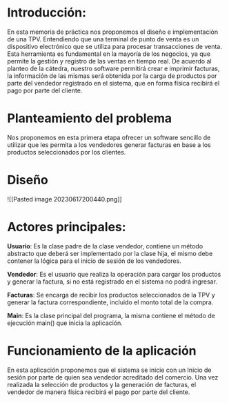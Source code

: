 # Introducción:
En esta memoria de práctica nos proponemos el diseño e implementación de una TPV.  Entendiendo que una terminal de punto de venta es un dispositivo electrónico que se utiliza para procesar transacciones de venta. Esta herramienta es fundamental en la mayoría de los negocios, ya que permite la gestión y registro de las ventas en tiempo real. 
De acuerdo al planteo de la cátedra, nuestro software permitirá crear e imprimir facturas, la información de las mismas será obtenida por la carga de productos por parte del vendedor registrado en el sistema, que en forma física recibirá el pago por parte del cliente.

# Planteamiento del problema

Nos proponemos en esta primera etapa ofrecer un software sencillo de utilizar que les permita a los vendedores generar facturas en base a los productos seleccionados por los clientes.

# Diseño

![[Pasted image 20230617200440.png]]

# Actores principales:

__Usuario__: Es la clase padre de la clase vendedor, contiene un método abstracto que deberá ser implementado por la clase hija, el mismo debe contener la lógica para el inicio de sesión de los vendedores.

__Vendedor__: Es el usuario que realiza la operación para cargar los productos y generar la factura, si no está registrado en el sistema no podrá ingresar.

__Facturas__: Se encarga de recibir los productos seleccionados de la TPV y generar la factura correspondiente, incluido el monto total de la compra.

__Main__: Es la clase principal del programa, la misma contiene el método de ejecución main() que inicia la aplicación.


# Funcionamiento de la aplicación

En esta aplicación proponemos que el sistema se inicie con un Inicio de sesión por parte de quien sea vendedor acreditado del comercio.
Una vez realizada la selección de productos y la generación de facturas, el vendedor de manera física recibirá el pago por parte del cliente.
